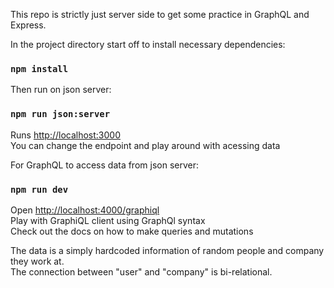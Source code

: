 This repo is strictly just server side to get some practice in GraphQL and Express.

In the project directory start off to install necessary dependencies:
### `npm install`

Then run on json server:
### `npm run json:server`
Runs [http://localhost:3000](http://localhost:3000)<br>
You can change the endpoint and play around with acessing data

For GraphQL to access data from json server:
### `npm run dev`
Open [http://localhost:4000/graphiql](http://localhost:4000/graphiql)<br>
Play with GraphiQL client using GraphQl syntax<br>
Check out the docs on how to make queries and mutations

The data is a simply hardcoded information of random people and company they work at. <br>
The connection between "user" and "company" is bi-relational.